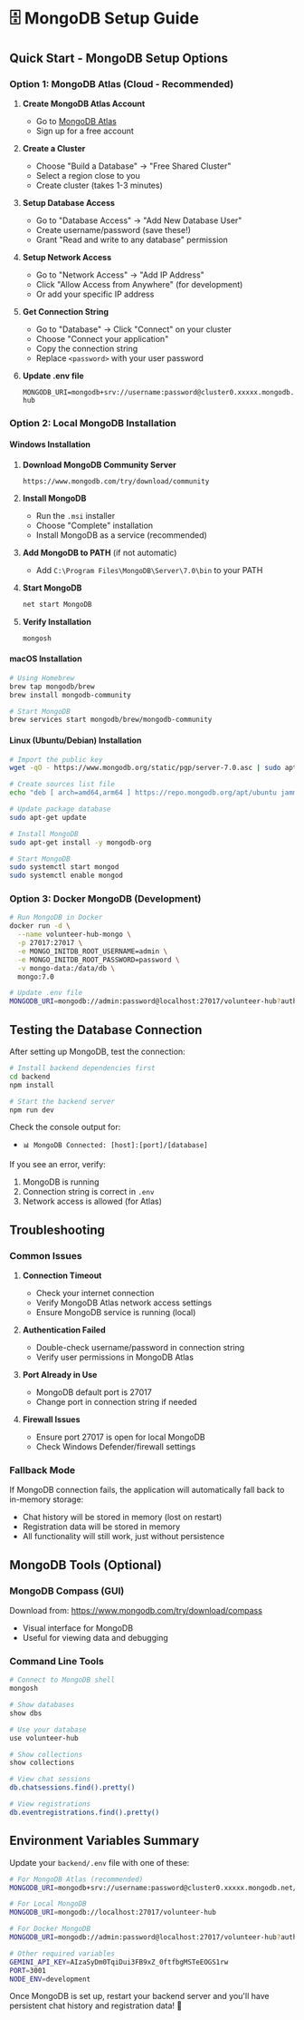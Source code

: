 # 🗄️ MongoDB Setup Guide

## Quick Start - MongoDB Setup Options

### Option 1: MongoDB Atlas (Cloud - Recommended)

1. **Create MongoDB Atlas Account**
   - Go to [MongoDB Atlas](https://www.mongodb.com/atlas/database)
   - Sign up for a free account

2. **Create a Cluster**
   - Choose "Build a Database" → "Free Shared Cluster"
   - Select a region close to you
   - Create cluster (takes 1-3 minutes)

3. **Setup Database Access**
   - Go to "Database Access" → "Add New Database User"
   - Create username/password (save these!)
   - Grant "Read and write to any database" permission

4. **Setup Network Access**
   - Go to "Network Access" → "Add IP Address"
   - Click "Allow Access from Anywhere" (for development)
   - Or add your specific IP address

5. **Get Connection String**
   - Go to "Database" → Click "Connect" on your cluster
   - Choose "Connect your application"
   - Copy the connection string
   - Replace `<password>` with your user password

6. **Update .env file**
   ```
   MONGODB_URI=mongodb+srv://username:password@cluster0.xxxxx.mongodb.net/volunteer-hub
   ```

### Option 2: Local MongoDB Installation

#### Windows Installation

1. **Download MongoDB Community Server**
   ```
   https://www.mongodb.com/try/download/community
   ```

2. **Install MongoDB**
   - Run the `.msi` installer
   - Choose "Complete" installation
   - Install MongoDB as a service (recommended)

3. **Add MongoDB to PATH** (if not automatic)
   - Add `C:\Program Files\MongoDB\Server\7.0\bin` to your PATH

4. **Start MongoDB**
   ```cmd
   net start MongoDB
   ```

5. **Verify Installation**
   ```cmd
   mongosh
   ```

#### macOS Installation

```bash
# Using Homebrew
brew tap mongodb/brew
brew install mongodb-community

# Start MongoDB
brew services start mongodb/brew/mongodb-community
```

#### Linux (Ubuntu/Debian) Installation

```bash
# Import the public key
wget -qO - https://www.mongodb.org/static/pgp/server-7.0.asc | sudo apt-key add -

# Create sources list file
echo "deb [ arch=amd64,arm64 ] https://repo.mongodb.org/apt/ubuntu jammy/mongodb-org/7.0 multiverse" | sudo tee /etc/apt/sources.list.d/mongodb-org-7.0.list

# Update package database
sudo apt-get update

# Install MongoDB
sudo apt-get install -y mongodb-org

# Start MongoDB
sudo systemctl start mongod
sudo systemctl enable mongod
```

### Option 3: Docker MongoDB (Development)

```bash
# Run MongoDB in Docker
docker run -d \
  --name volunteer-hub-mongo \
  -p 27017:27017 \
  -e MONGO_INITDB_ROOT_USERNAME=admin \
  -e MONGO_INITDB_ROOT_PASSWORD=password \
  -v mongo-data:/data/db \
  mongo:7.0

# Update .env file
MONGODB_URI=mongodb://admin:password@localhost:27017/volunteer-hub?authSource=admin
```

## Testing the Database Connection

After setting up MongoDB, test the connection:

```bash
# Install backend dependencies first
cd backend
npm install

# Start the backend server
npm run dev
```

Check the console output for:
- `📊 MongoDB Connected: [host]:[port]/[database]`

If you see an error, verify:
1. MongoDB is running
2. Connection string is correct in `.env`
3. Network access is allowed (for Atlas)

## Troubleshooting

### Common Issues

1. **Connection Timeout**
   - Check your internet connection
   - Verify MongoDB Atlas network access settings
   - Ensure MongoDB service is running (local)

2. **Authentication Failed**
   - Double-check username/password in connection string
   - Verify user permissions in MongoDB Atlas

3. **Port Already in Use**
   - MongoDB default port is 27017
   - Change port in connection string if needed

4. **Firewall Issues**
   - Ensure port 27017 is open for local MongoDB
   - Check Windows Defender/firewall settings

### Fallback Mode

If MongoDB connection fails, the application will automatically fall back to in-memory storage:
- Chat history will be stored in memory (lost on restart)
- Registration data will be stored in memory
- All functionality will still work, just without persistence

## MongoDB Tools (Optional)

### MongoDB Compass (GUI)
Download from: https://www.mongodb.com/try/download/compass
- Visual interface for MongoDB
- Useful for viewing data and debugging

### Command Line Tools
```bash
# Connect to MongoDB shell
mongosh

# Show databases
show dbs

# Use your database
use volunteer-hub

# Show collections
show collections

# View chat sessions
db.chatsessions.find().pretty()

# View registrations
db.eventregistrations.find().pretty()
```

## Environment Variables Summary

Update your `backend/.env` file with one of these:

```bash
# For MongoDB Atlas (recommended)
MONGODB_URI=mongodb+srv://username:password@cluster0.xxxxx.mongodb.net/volunteer-hub

# For Local MongoDB
MONGODB_URI=mongodb://localhost:27017/volunteer-hub

# For Docker MongoDB
MONGODB_URI=mongodb://admin:password@localhost:27017/volunteer-hub?authSource=admin

# Other required variables
GEMINI_API_KEY=AIzaSyDm0TqiDui3FB9xZ_0ftfbgMSTeEOGS1rw
PORT=3001
NODE_ENV=development
```

Once MongoDB is set up, restart your backend server and you'll have persistent chat history and registration data! 🎉